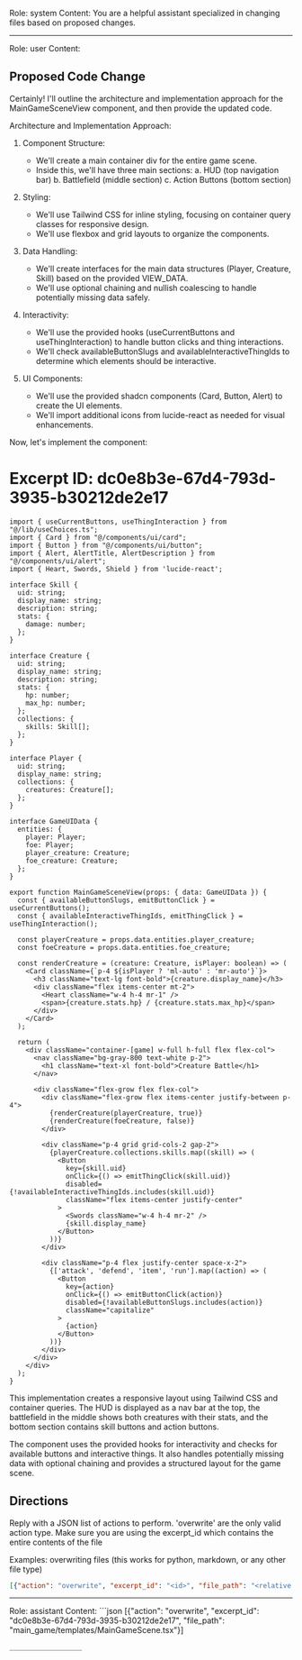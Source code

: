 Role: system
Content: You are a helpful assistant specialized in changing files based on proposed changes.
__________________
Role: user
Content: 
## Proposed Code Change
Certainly! I'll outline the architecture and implementation approach for the MainGameSceneView component, and then provide the updated code.

Architecture and Implementation Approach:

1. Component Structure:
   - We'll create a main container div for the entire game scene.
   - Inside this, we'll have three main sections:
     a. HUD (top navigation bar)
     b. Battlefield (middle section)
     c. Action Buttons (bottom section)

2. Styling:
   - We'll use Tailwind CSS for inline styling, focusing on container query classes for responsive design.
   - We'll use flexbox and grid layouts to organize the components.

3. Data Handling:
   - We'll create interfaces for the main data structures (Player, Creature, Skill) based on the provided VIEW_DATA.
   - We'll use optional chaining and nullish coalescing to handle potentially missing data safely.

4. Interactivity:
   - We'll use the provided hooks (useCurrentButtons and useThingInteraction) to handle button clicks and thing interactions.
   - We'll check availableButtonSlugs and availableInteractiveThingIds to determine which elements should be interactive.

5. UI Components:
   - We'll use the provided shadcn components (Card, Button, Alert) to create the UI elements.
   - We'll import additional icons from lucide-react as needed for visual enhancements.

Now, let's implement the component:

# Excerpt ID: dc0e8b3e-67d4-793d-3935-b30212de2e17
```tsx main_game/templates/MainGameScene.tsx
import { useCurrentButtons, useThingInteraction } from "@/lib/useChoices.ts";
import { Card } from "@/components/ui/card";
import { Button } from "@/components/ui/button";
import { Alert, AlertTitle, AlertDescription } from "@/components/ui/alert";
import { Heart, Swords, Shield } from 'lucide-react';

interface Skill {
  uid: string;
  display_name: string;
  description: string;
  stats: {
    damage: number;
  };
}

interface Creature {
  uid: string;
  display_name: string;
  description: string;
  stats: {
    hp: number;
    max_hp: number;
  };
  collections: {
    skills: Skill[];
  };
}

interface Player {
  uid: string;
  display_name: string;
  collections: {
    creatures: Creature[];
  };
}

interface GameUIData {
  entities: {
    player: Player;
    foe: Player;
    player_creature: Creature;
    foe_creature: Creature;
  };
}

export function MainGameSceneView(props: { data: GameUIData }) {
  const { availableButtonSlugs, emitButtonClick } = useCurrentButtons();
  const { availableInteractiveThingIds, emitThingClick } = useThingInteraction();

  const playerCreature = props.data.entities.player_creature;
  const foeCreature = props.data.entities.foe_creature;

  const renderCreature = (creature: Creature, isPlayer: boolean) => (
    <Card className={`p-4 ${isPlayer ? 'ml-auto' : 'mr-auto'}`}>
      <h3 className="text-lg font-bold">{creature.display_name}</h3>
      <div className="flex items-center mt-2">
        <Heart className="w-4 h-4 mr-1" />
        <span>{creature.stats.hp} / {creature.stats.max_hp}</span>
      </div>
    </Card>
  );

  return (
    <div className="container-[game] w-full h-full flex flex-col">
      <nav className="bg-gray-800 text-white p-2">
        <h1 className="text-xl font-bold">Creature Battle</h1>
      </nav>

      <div className="flex-grow flex flex-col">
        <div className="flex-grow flex items-center justify-between p-4">
          {renderCreature(playerCreature, true)}
          {renderCreature(foeCreature, false)}
        </div>

        <div className="p-4 grid grid-cols-2 gap-2">
          {playerCreature.collections.skills.map((skill) => (
            <Button
              key={skill.uid}
              onClick={() => emitThingClick(skill.uid)}
              disabled={!availableInteractiveThingIds.includes(skill.uid)}
              className="flex items-center justify-center"
            >
              <Swords className="w-4 h-4 mr-2" />
              {skill.display_name}
            </Button>
          ))}
        </div>

        <div className="p-4 flex justify-center space-x-2">
          {['attack', 'defend', 'item', 'run'].map((action) => (
            <Button
              key={action}
              onClick={() => emitButtonClick(action)}
              disabled={!availableButtonSlugs.includes(action)}
              className="capitalize"
            >
              {action}
            </Button>
          ))}
        </div>
      </div>
    </div>
  );
}
```

This implementation creates a responsive layout using Tailwind CSS and container queries. The HUD is displayed as a nav bar at the top, the battlefield in the middle shows both creatures with their stats, and the bottom section contains skill buttons and action buttons.

The component uses the provided hooks for interactivity and checks for available buttons and interactive things. It also handles potentially missing data with optional chaining and provides a structured layout for the game scene.

## Directions
Reply with a JSON list of actions to perform. 'overwrite' are the only valid action type. 
Make sure you are using the excerpt_id which contains the entire contents of the file

Examples:
overwriting files (this works for python, markdown, or any other file type)
```json output_example1
[{"action": "overwrite", "excerpt_id": "<id>", "file_path": "<relative file path>"}]
```

__________________
Role: assistant
Content: ```json
[{"action": "overwrite", "excerpt_id": "dc0e8b3e-67d4-793d-3935-b30212de2e17", "file_path": "main_game/templates/MainGameScene.tsx"}]
```
__________________

